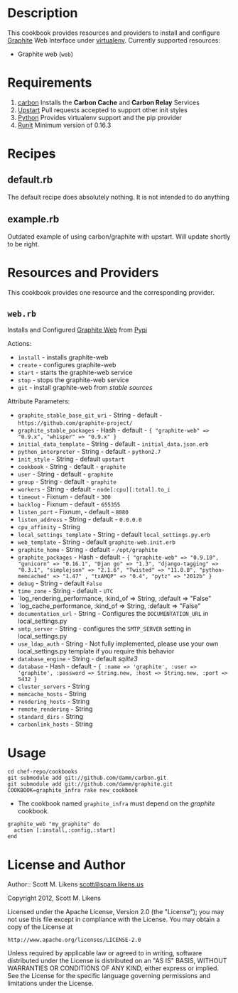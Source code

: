 Description
===========

This cookbook provides resources and providers to install and configure [Graphite](http://graphite.wikidot.com/) Web Interface under [virtualenv](http://pypi.python.org/pypi/virtualenv).  Currently supported resources:

* Graphite web (`web`)

Requirements
============

1. [carbon](http://github.com/damm/carbon/)
  Installs the **Carbon Cache** and **Carbon Relay** Services
2. [Upstart](http://upstart.ubuntu.com/)
  Pull requests accepted to support other init styles
3. [Python](http://github.com/opscode-cookbooks/python/)
  Provides virtualenv support and the pip provider
4. [Runit](http://github.com/opscode-cookbooks/runit/)
  Minimum version of 0.16.3

Recipes
============

default.rb
----------

The default recipe does absolutely nothing.  It is not intended to do anything 

example.rb
----------

Outdated example of using carbon/graphite with upstart.  Will update shortly to be right.

Resources and Providers
=======================

This cookbook provides one resource and the corresponding provider.

`web.rb`
-------------

Installs and Configured [Graphite Web](https://github.com/graphite-project/graphite-web) from [Pypi](http://pypi.python.org/pypi/graphite-web)

Actions:

* `install` - installs graphite-web
* `create` - configures graphite-web
* `start` - starts the graphite-web service
* `stop` - stops the graphite-web service
* `git` - install graphite-web from *stable sources*

Attribute Parameters:

* `graphite_stable_base_git_uri` - String - default - `https://github.com/graphite-project/`
* `graphite_stable_packages` - Hash - default - `{ "graphite-web" => "0.9.x", "whisper" => "0.9.x" }`
* `initial_data_template` - String - default -  `initial_data.json.erb`
* `python_interpreter` - String - default - `python2.7`
* `init_style` - String - default `upstart`
* `cookbook` - String - default - `graphite`
* `user` - String - default - `graphite`
* `group` - String - default - `graphite`
* `workers` - String - default - `node[:cpu][:total].to_i`
* `timeout` - Fixnum - default - `300`
* `backlog` - Fixnum - default - `655355`
* `listen_port` - Fixnum, - default - `8080`
* `listen_address` - String - default - `0.0.0.0`
* `cpu_affinity` - String
* `local_settings_template` - String - default `local_settings.py.erb`
* `web_template` - String - default `graphite-web.init.erb`
* `graphite_home` - String - default - `/opt/graphite`
* `graphite_packages` - Hash - default - `{ "graphite-web" => "0.9.10", "gunicorn" => "0.16.1", "Djan
go" => "1.3", "django-tagging" => "0.3.1", "simplejson" => "2.1.6", "Twisted" => "11.0.0", "python-memcached" => "1.47"
, "txAMQP" => "0.4", "pytz" => "2012b" }`
* `debug` - String - default `False`
* `time_zone` - String - default - `UTC`
* `log_rendering_performance, :kind_of => String, :default => "False"
* `log_cache_performance, :kind_of => String, :default => "False"
* `documentation_url` - String - Configures the `DOCUMENTATION_URL` in local_settings.py
* `smtp_server` - String - configures the `SMTP_SERVER` setting in local_settings.py
* `use_ldap_auth` - String - Not fully implemented, please use your own local_settings.py template if you require this behavior
* `database_engine` - String - default *sqlite3*
* `database` - Hash - default - `{ :name => 'graphite', :user => 'graphite', :password => String.new, :host => String.new, :port => 5432 }`
* `cluster_servers` - String 
* `memcache_hosts` - String
* `rendering_hosts` - String
* `remote_rendering` - String
* `standard_dirs` - String
* `carbonlink_hosts` - String
 

Usage
============

```cd chef-repo/cookbooks```  
```git submodule add git://github.com/damm/carbon.git```  
```git submodule add git://github.com/damm/graphite.git```  
```COOKBOOK=graphite_infra rake new_cookbook```  

* The cookbook named ``graphite_infra`` must depend on the *graphite* cookbook.

```graphite_web "my_graphite" do  ```  
```  action [:install,:config,:start]```   
```end```

License and Author
==================
Author:: Scott M. Likens <scott@spam.likens.us>

Copyright 2012, Scott M. Likens

Licensed under the Apache License, Version 2.0 (the "License");
you may not use this file except in compliance with the License.
You may obtain a copy of the License at

    http://www.apache.org/licenses/LICENSE-2.0

Unless required by applicable law or agreed to in writing, software
distributed under the License is distributed on an "AS IS" BASIS,
WITHOUT WARRANTIES OR CONDITIONS OF ANY KIND, either express or implied.
See the License for the specific language governing permissions and
limitations under the License.
  
